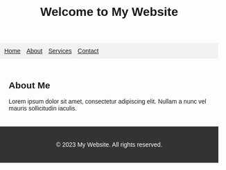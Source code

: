 <!DOCTYPE html>
<html>
<head>
  <title>My Website</title>
  <style>
    body {
      font-family: Arial, sans-serif;
      margin: 0;
      padding: 0;
    }
    
    header {
      background-color: #333;
      color: #fff;
      padding: 20px;
    }
    
    nav {
      background-color: #f2f2f2;
      padding: 10px;
    }
    
    nav ul {
      list-style-type: none;
      margin: 0;
      padding: 0;
    }
    
    nav ul li {
      display: inline-block;
      margin-right: 10px;
    }
    
    section {
      padding: 20px;
    }
    
    footer {
      background-color: #333;
      color: #fff;
      padding: 20px;
      text-align: center;
    }
  </style>
</head>
<body>
  <header>
    <h1>Welcome to My Website</h1>
  </header>
  
  <nav>
    <ul>
      <li><a href="#">Home</a></li>
      <li><a href="#">About</a></li>
      <li><a href="#">Services</a></li>
      <li><a href="#">Contact</a></li>
    </ul>
  </nav>
  
  <section>
    <h2>About Me</h2>
    <p>Lorem ipsum dolor sit amet, consectetur adipiscing elit. Nullam a nunc vel mauris sollicitudin iaculis.</p>
  </section>
  
  <footer>
    <p>&copy; 2023 My Website. All rights reserved.</p>
  </footer>
</body>
</html>

